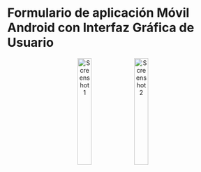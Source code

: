 <h1>Formulario de aplicación Móvil Android con Interfaz Gráfica de Usuario </h1>

<p align="center">
    <!-- Primera imagen al 50% -->
    <img src="https://github.com/user-attachments/assets/77326182-ff91-4bcb-a221-bd327bf154d6" alt="Screenshot 1" width="25%">
    <img src="https://github.com/user-attachments/assets/e878856e-dff3-4181-99ea-0478317a70e5" alt="Screenshot 2" width="25%">
    


